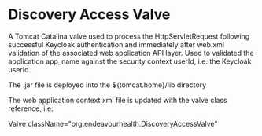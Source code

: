# Discovery Access Valve

A Tomcat Catalina valve used to process the HttpServletRequest following 
successful Keycloak authentication and immediately after web.xml validation 
of the associated web application API layer. Used to validated the application 
app_name against the security context userId, i.e. the Keycloak userId.

The .jar file is deployed into the ${tomcat.home}/lib directory

The web application context.xml file is updated with the valve class reference, i.e: 

Valve className="org.endeavourhealth.DiscoveryAccessValve"


